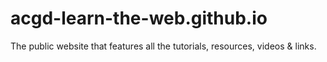 # acgd-learn-the-web.github.io
The public website that features all the tutorials, resources, videos &amp; links.
